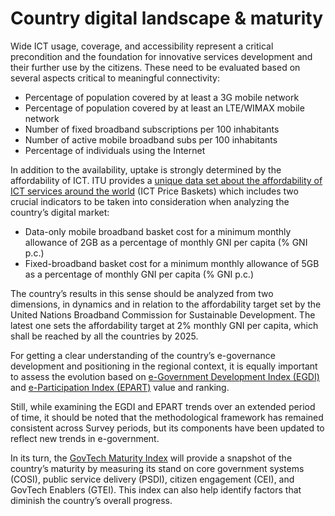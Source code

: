 # Country digital landscape & maturity

Wide ICT usage, coverage, and accessibility represent a critical precondition and the foundation for innovative services development and their further use by the citizens. These need to be evaluated based on several aspects critical to meaningful connectivity:&#x20;

* &#x20;Percentage of population covered by at least a 3G mobile network&#x20;
* &#x20;Percentage of population covered by at least an LTE/WIMAX mobile network&#x20;
* &#x20;Number of fixed broadband subscriptions per 100 inhabitants&#x20;
* &#x20;Number of active mobile broadband subs per 100 inhabitants&#x20;
* &#x20;Percentage of individuals using the Internet&#x20;

In addition to the availability, uptake is strongly determined by the affordability of ICT. ITU provides a [unique data set about the affordability of ICT services around the world](https://www.itu.int/en/ITU-D/Statistics/Dashboards/Pages/IPB.aspx) (ICT Price Baskets) which includes two crucial indicators to be taken into consideration when analyzing the country’s digital market: &#x20;

* Data-only mobile broadband basket cost for a minimum monthly allowance of 2GB as a percentage of monthly GNI per capita (% GNI p.c.)&#x20;
* &#x20;Fixed-broadband basket cost for a minimum monthly allowance of 5GB as a percentage of monthly GNI per capita (% GNI p.c.)&#x20;

The country’s results in this sense should be analyzed from two dimensions, in dynamics and in relation to the affordability target set by the United Nations Broadband Commission for Sustainable Development. The latest one sets the affordability target at 2% monthly GNI per capita, which shall be reached by all the countries by 2025. &#x20;

For getting a clear understanding of the country’s e-governance development and positioning in the regional context, it is equally important to assess the evolution based on [e-Government Development Index (EGDI)](https://publicadministration.un.org/egovkb/en-us/About/Overview/-E-Government-Development-Index) and [e-Participation Index (EPART)](https://publicadministration.un.org/egovkb/en-us/About/Overview/E-Participation-Index) value and ranking. &#x20;

Still, while examining the EGDI and EPART trends over an extended period of time, it should be noted that the methodological framework has remained consistent across Survey periods, but its components have been updated to reflect new trends in e-government.&#x20;

In its turn, the [GovTech Maturity Index](http://hdl.handle.net/10986/36233) will provide a snapshot of the country’s maturity by measuring its stand on core government systems (COSI), public service delivery (PSDI), citizen engagement (CEI), and GovTech Enablers (GTEI). This index can also help identify factors that diminish the country’s overall progress.&#x20;
